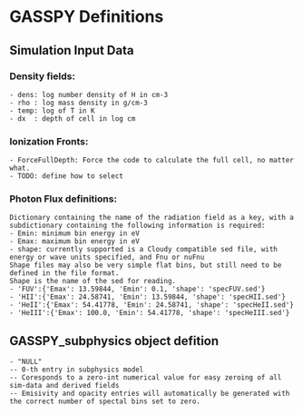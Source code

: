 # GASSPY Definitions

## Simulation Input Data
### Density fields:
    - dens: log number density of H in cm-3
    - rho : log mass density in g/cm-3
    - temp: log of T in K
    - dx  : depth of cell in log cm

### Ionization Fronts:
    - ForceFullDepth: Force the code to calculate the full cell, no matter what.
    - TODO: define how to select
### Photon Flux definitions:
    Dictionary containing the name of the radiation field as a key, with a subdictionary containing the following information is required:
    - Emin: minimum bin energy in eV
    - Emax: maximum bin energy in eV
    - shape: currently supported is a Cloudy compatible sed file, with energy or wave units specified, and Fnu or nuFnu
    Shape files may also be very simple flat bins, but still need to be defined in the file format.
    Shape is the name of the sed for reading.
    - 'FUV':{'Emax': 13.59844, 'Emin': 0.1, 'shape': 'specFUV.sed'}
    - 'HII':{'Emax': 24.58741, 'Emin': 13.59844, 'shape': 'specHII.sed'}
    - 'HeII':{'Emax': 54.41778, 'Emin': 24.58741, 'shape': 'specHeII.sed'}
    - 'HeIII':{'Emax': 100.0, 'Emin': 54.41778, 'shape': 'specHeIII.sed'}

## GASSPY_subphysics object defition
    - "NULL"
    -- 0-th entry in subphysics model
    -- Coresponds to a zero-int numerical value for easy zeroing of all sim-data and derived fields
    -- Emisivity and opacity entries will automatically be generated with the correct number of spectal bins set to zero.
